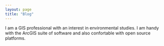 ```yaml
---
layout: page
title: "Blog"
---
```


I am a GIS professional with an interest in environmental studies. I am handy with the ArcGIS suite of software and also confortable with open source platforms. 
